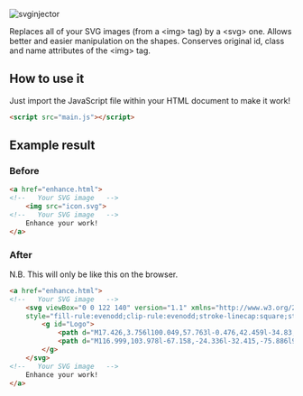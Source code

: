 
![svginjector](https://user-images.githubusercontent.com/44942598/116722786-21838280-a9df-11eb-9cd3-c18b8484da4d.png)

 Replaces all of your SVG images (from a \<img> tag) by a \<svg> one. Allows better and easier manipulation on the shapes. Conserves original id, class and name attributes of the \<img> tag.

## How to use it

Just import the JavaScript file within your HTML document to make it work!

```html
<script src="main.js"></script>
```

## Example result

### Before

```html
<a href="enhance.html">
<!--   Your SVG image   -->
    <img src="icon.svg">
<!--   Your SVG image   -->
    Enhance your work!
</a>
```

### After

N.B. This will only be like this on the browser.

```html
<a href="enhance.html">
<!--   Your SVG image   -->
    <svg viewBox="0 0 122 140" version="1.1" xmlns="http://www.w3.org/2000/svg" xmlns:xlink="http://www.w3.org/1999/xlink"
    style="fill-rule:evenodd;clip-rule:evenodd;stroke-linecap:square;stroke-miterlimit:1.5;">
        <g id="Logo">
            <path d="M17.426,3.756l100.049,57.763l-0.476,42.459l-34.83,31.837l-51.42,-11.287l-26.993,-60.477l46.085,15.591l-32.415,-75.886Z" style="fill:#fff;stroke:#fb9500;stroke-width:4.17px;"></path>
            <path d="M116.999,103.978l-67.158,-24.336l-32.415,-75.886l99.573,100.222Z" style="fill:#fff;stroke:#fb9500;stroke-width:4.17px;"></path>
        </g>
    </svg>
<!--   Your SVG image   -->
    Enhance your work!
</a>
```
